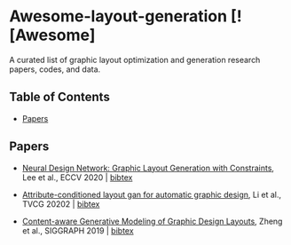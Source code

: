 # Awesome-layout-generation [![Awesome]
A curated list of graphic layout optimization and generation research papers, codes, and data.

## Table of Contents
- [Papers](#papers)

## Papers
- [Neural Design Network: Graphic Layout Generation with Constraints](https://www.ecva.net/papers/eccv_2020/papers_ECCV/papers/123480494.pdf), Lee et al., ECCV 2020 | [bibtex](./citations/NDN.txt) <!---Lee20eccv_ndn-->

- [Attribute-conditioned layout gan for automatic graphic design](https://arxiv.org/pdf/2009.05284), Li et al., TVCG 20202 | [bibtex](./citations/attribute.txt)<!---Li20attribute-->

- [Content-aware Generative Modeling of Graphic Design Layouts](https://xtqiao.com/projects/content_aware_layout/paper.pdf), Zheng et al., SIGGRAPH 2019 | [bibtex](./citations/content_aware.txt)<!---Zheng19contet-->
